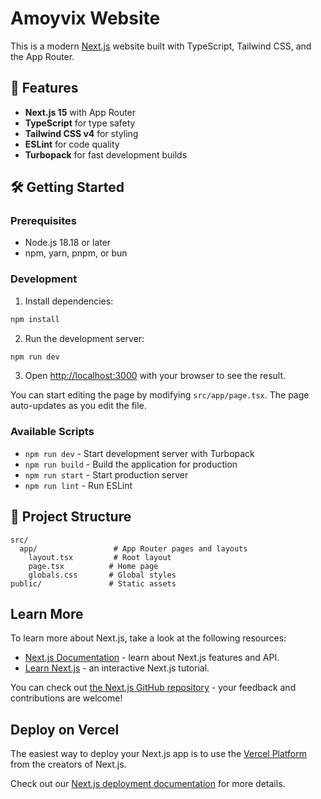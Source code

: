 # Amoyvix Website

This is a modern [Next.js](https://nextjs.org) website built with TypeScript, Tailwind CSS, and the App Router.

## 🚀 Features

- **Next.js 15** with App Router
- **TypeScript** for type safety
- **Tailwind CSS v4** for styling
- **ESLint** for code quality
- **Turbopack** for fast development builds

## 🛠️ Getting Started

### Prerequisites
- Node.js 18.18 or later
- npm, yarn, pnpm, or bun

### Development

1. Install dependencies:
```bash
npm install
```

2. Run the development server:
```bash
npm run dev
```

3. Open [http://localhost:3000](http://localhost:3000) with your browser to see the result.

You can start editing the page by modifying `src/app/page.tsx`. The page auto-updates as you edit the file.

### Available Scripts

- `npm run dev` - Start development server with Turbopack
- `npm run build` - Build the application for production
- `npm run start` - Start production server
- `npm run lint` - Run ESLint

## 📁 Project Structure

```
src/
  app/                 # App Router pages and layouts
    layout.tsx         # Root layout
    page.tsx          # Home page
    globals.css       # Global styles
public/               # Static assets
```

## Learn More

To learn more about Next.js, take a look at the following resources:

- [Next.js Documentation](https://nextjs.org/docs) - learn about Next.js features and API.
- [Learn Next.js](https://nextjs.org/learn) - an interactive Next.js tutorial.

You can check out [the Next.js GitHub repository](https://github.com/vercel/next.js) - your feedback and contributions are welcome!

## Deploy on Vercel

The easiest way to deploy your Next.js app is to use the [Vercel Platform](https://vercel.com/new?utm_medium=default-template&filter=next.js&utm_source=create-next-app&utm_campaign=create-next-app-readme) from the creators of Next.js.

Check out our [Next.js deployment documentation](https://nextjs.org/docs/app/building-your-application/deploying) for more details.
